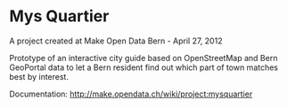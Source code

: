 Mys Quartier
============
A project created at Make Open Data Bern - April 27, 2012

Prototype of an interactive city guide based on OpenStreetMap and Bern GeoPortal data to let a Bern resident find out which part of town matches best by interest.

Documentation: http://make.opendata.ch/wiki/project:mysquartier
